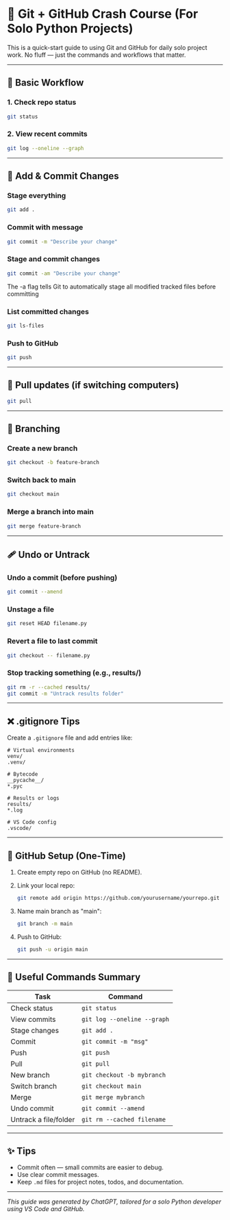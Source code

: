 # 🚀 Git + GitHub Crash Course (For Solo Python Projects)

This is a quick-start guide to using Git and GitHub for daily solo project work. No fluff — just the commands and workflows that matter.

---

## 📆 Basic Workflow

### 1. Check repo status

```bash
git status
```

### 2. View recent commits

```bash
git log --oneline --graph
```

---

## 📂 Add & Commit Changes

### Stage everything

```bash
git add .
```

### Commit with message

```bash
git commit -m "Describe your change"
```

### Stage and commit changes

```bash
git commit -am "Describe your change"
```
The -a flag tells Git to automatically stage all modified tracked files before committing

### List committed changes

```bash
git ls-files
```

### Push to GitHub

```bash
git push
```

---

## 🔄 Pull updates (if switching computers)

```bash
git pull
```

---

## 🌱 Branching

### Create a new branch

```bash
git checkout -b feature-branch
```

### Switch back to main

```bash
git checkout main
```

### Merge a branch into main

```bash
git merge feature-branch
```

---

## 🩹 Undo or Untrack

### Undo a commit (before pushing)

```bash
git commit --amend
```

### Unstage a file

```bash
git reset HEAD filename.py
```

### Revert a file to last commit

```bash
git checkout -- filename.py
```

### Stop tracking something (e.g., results/)

```bash
git rm -r --cached results/
git commit -m "Untrack results folder"
```

---

## ❌ .gitignore Tips

Create a `.gitignore` file and add entries like:

```
# Virtual environments
venv/
.venv/

# Bytecode
__pycache__/
*.pyc

# Results or logs
results/
*.log

# VS Code config
.vscode/
```

---

## 🔗 GitHub Setup (One-Time)

1. Create empty repo on GitHub (no README).

2. Link your local repo:

   ```bash
   git remote add origin https://github.com/yourusername/yourrepo.git
   ```

3. Name main branch as "main":

   ```bash
   git branch -m main
   ```
4. Push to GitHub:

   ```bash
   git push -u origin main
   ```

---

## 📘 Useful Commands Summary

| Task                  | Command                     |
| --------------------- | --------------------------- |
| Check status          | `git status`                |
| View commits          | `git log --oneline --graph` |
| Stage changes         | `git add .`                 |
| Commit                | `git commit -m "msg"`       |
| Push                  | `git push`                  |
| Pull                  | `git pull`                  |
| New branch            | `git checkout -b mybranch`  |
| Switch branch         | `git checkout main`         |
| Merge                 | `git merge mybranch`        |
| Undo commit           | `git commit --amend`        |
| Untrack a file/folder | `git rm --cached filename`  |

---

## ✨ Tips

- Commit often — small commits are easier to debug.
- Use clear commit messages.
- Keep `.md` files for project notes, todos, and documentation.

---

*This guide was generated by ChatGPT, tailored for a solo Python developer using VS Code and GitHub.*

